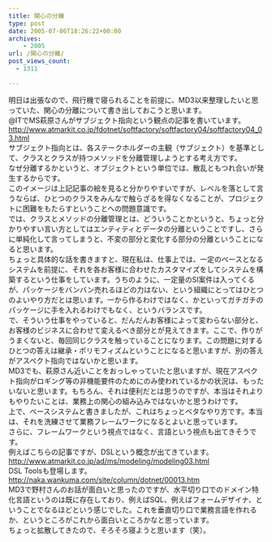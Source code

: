 ```yaml
---
title: 関心の分離
type: post
date: 2005-07-06T18:26:22+00:00
archives:
    - 2005
url: /関心の分離/
post_views_count:
  - 1311

---
```

明日は出張なので、飛行機で寝られることを前提に、MD3以来整理したいと思っていた、関心の分離について書き出しておこうと思います。  
@ITでMS萩原さんがサブジェクト指向という観点の記事を書いています。  
<http://www.atmarkit.co.jp/fdotnet/softfactory/softfactory04/softfactory04_03.html>  
サブジェクト指向とは、各ステークホルダーの主観（サブジェクト）を基準として、クラスとクラスが持つメソッドを分離管理しようとする考え方です。  
なぜ分離するかというと、オブジェクトという単位では、散乱ともつれ合いが発生するからです。  
このイメージは上記記事の絵を見ると分かりやすいですが、レベルを落として言うならば、ひとつのクラスをみんなで触らざるを得なくなることが、プロジェクトに困難をもたらすということへの問題意識です。  
では、クラスとメソッドの分離管理とは、どういうことかというと、ちょっと分かりやすい言い方としてはエンティティとデータの分離ということですし、さらに単純化して言ってしまうと、不変の部分と変化する部分の分離ということになると思います。  
ちょっと具体的な話を書きますと、現在私は、仕事上では、一定のベースとなるシステムを前提に、それを各お客様に合わせたカスタマイズをしてシステムを構築するという仕事をしています。うちのように、一定量のSI案件は入ってくるが、パッケージをバンバン売れるほどの力はない、という組織にとってはひとつのよいやり方だとは思います。一から作るわけではなく、かといってガチガチのパッケージに手を入れるわけでもなく、というバランスです。  
で、そういう仕事をやっていると、だんだんお客様によって変わらない部分と、お客様のビジネスに合わせて変えるべき部分とが見えてきます。ここで、作りがうまくないと、毎回同じクラスを触っていることになります。この問題に対するひとつの答えは継承・ポリモフィズムということになると思いますが、別の答えがアスペクト指向ではないかと思います。  
MD3でも、萩原さん近いことをおっしゃっていたと思いますが、現在アスペクト指向がロギング等の非機能要件のためにのみ使われているかの状況は、もったいないと思います。もちろん、それは便利だとは思うのですが、本当はそれよりもやりたいことは、業務上の関心の組み込みではないかと思うわけです。  
上で、ベースシステムと書きましたが、これはちょっとベタなやり方です。本当は、それを洗練させて業務フレームワークになるとよいと思っています。  
さらに、フレームワークという視点ではなく、言語という視点も出てきそうです。  
例えばこちらの記事ですが、DSLという概念が出てきています。  
<http://www.atmarkit.co.jp/ad/ms/modeling/modeling03.html>  
DSL Toolsも登場します。  
<http://naka.wankuma.com/site/column/dotnet/00013.htm>  
MD3で野村さんのお話が面白いと思ったのですが、水平切り口でのドメイン特化言語というのは既に存在しており、例えばSQL、例えばフォームデザイナ、ということでなるほどという感じでした。これを垂直切り口で業務言語を作れるか、というところがこれから面白いところかなと思っています。  
ちょっと拡散してきたので、そろそろ寝ようと思います（笑）。